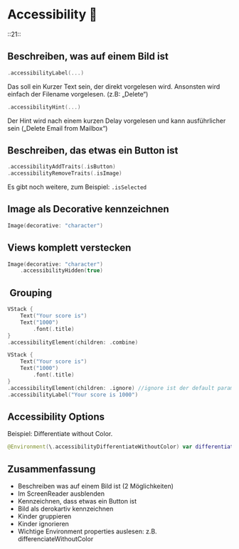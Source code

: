 # Accessibility 🦮
::21::

## Beschreiben, was auf einem Bild ist

```swift
.accessibilityLabel(...)
```
Das soll ein Kurzer Text sein, der direkt vorgelesen wird.  Ansonsten wird einfach der Filename vorgelesen. (z.B: „Delete“)

```swift
.accessibilityHint(...)
```
Der Hint wird nach einem kurzen Delay vorgelesen und kann ausführlicher sein („Delete Email from Mailbox“)

## Beschreiben, das etwas ein Button ist
```swift
.accessibilityAddTraits(.isButton)
.accessibilityRemoveTraits(.isImage)
```

Es gibt noch weitere, zum Beispiel: `.isSelected`

## Image als Decorative kennzeichnen

```swift
Image(decorative: "character")
```

## Views komplett verstecken
```swift
Image(decorative: "character")
    .accessibilityHidden(true)
```

##  Grouping

```swift
VStack {
    Text("Your score is")
    Text("1000")
        .font(.title)
}
.accessibilityElement(children: .combine)
```

```swift
VStack {
    Text("Your score is")
    Text("1000")
        .font(.title)
}
.accessibilityElement(children: .ignore) //ignore ist der default parameter
.accessibilityLabel("Your score is 1000")
```

## Accessibility Options

Beispiel: Differentiate without Color.


```swift
@Environment(\.accessibilityDifferentiateWithoutColor) var differentiateWithoutColor
```

## Zusammenfassung
- Beschreiben was auf einem Bild ist (2 Möglichkeiten)
- Im ScreenReader ausblenden
- Kennzeichnen, dass etwas ein Button ist
- Bild als derokartiv kennzeichnen
- Kinder gruppieren
- Kinder ignorieren
- Wichtige Environment properties auslesen: z.B. differenciateWithoutColor